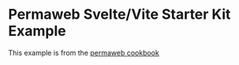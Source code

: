 # Permaweb Svelte/Vite Starter Kit Example

This example is from the [permaweb cookbook](https://cookbook.arweave.dev/kits/svelte/vite.html)

